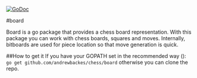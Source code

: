 [![GoDoc](https://godoc.org/github.com/andrewbackes/chess/board?status.svg)](https://godoc.org/github.com/andrewbackes/chess/board)

#board

Board is a go package that provides a chess board representation.
With this package you can work with chess boards, squares and moves.
Internally, bitboards are used for piece location so that move generation
is quick.

##How to get it
If you have your GOPATH set in the recommended way ([](https://golang.org/doc/code.html#GOPATH)):
```go get github.com/andrewbackes/chess/board```
otherwise you can clone the repo.